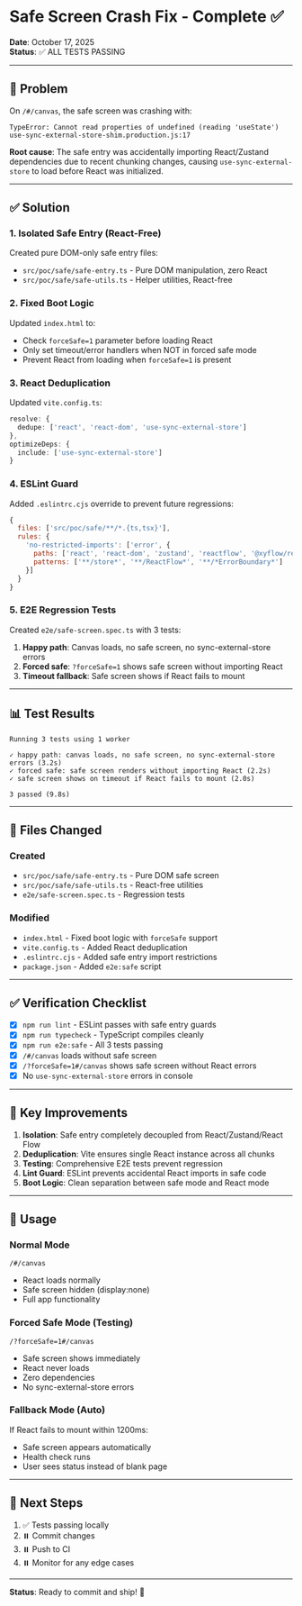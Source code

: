 # Safe Screen Crash Fix - Complete ✅

**Date**: October 17, 2025  
**Status**: ✅ ALL TESTS PASSING

---

## 🐛 Problem

On `/#/canvas`, the safe screen was crashing with:
```
TypeError: Cannot read properties of undefined (reading 'useState')
use-sync-external-store-shim.production.js:17
```

**Root cause**: The safe entry was accidentally importing React/Zustand dependencies due to recent chunking changes, causing `use-sync-external-store` to load before React was initialized.

---

## ✅ Solution

### 1. Isolated Safe Entry (React-Free)
Created pure DOM-only safe entry files:
- `src/poc/safe/safe-entry.ts` - Pure DOM manipulation, zero React
- `src/poc/safe/safe-utils.ts` - Helper utilities, React-free

### 2. Fixed Boot Logic
Updated `index.html` to:
- Check `forceSafe=1` parameter before loading React
- Only set timeout/error handlers when NOT in forced safe mode
- Prevent React from loading when `forceSafe=1` is present

### 3. React Deduplication
Updated `vite.config.ts`:
```typescript
resolve: {
  dedupe: ['react', 'react-dom', 'use-sync-external-store']
},
optimizeDeps: {
  include: ['use-sync-external-store']
}
```

### 4. ESLint Guard
Added `.eslintrc.cjs` override to prevent future regressions:
```javascript
{
  files: ['src/poc/safe/**/*.{ts,tsx}'],
  rules: {
    'no-restricted-imports': ['error', {
      paths: ['react', 'react-dom', 'zustand', 'reactflow', '@xyflow/react', '@sentry/react'],
      patterns: ['**/store*', '**/ReactFlow*', '**/*ErrorBoundary*']
    }]
  }
}
```

### 5. E2E Regression Tests
Created `e2e/safe-screen.spec.ts` with 3 tests:
1. **Happy path**: Canvas loads, no safe screen, no sync-external-store errors
2. **Forced safe**: `?forceSafe=1` shows safe screen without importing React
3. **Timeout fallback**: Safe screen shows if React fails to mount

---

## 📊 Test Results

```
Running 3 tests using 1 worker

✓ happy path: canvas loads, no safe screen, no sync-external-store errors (3.2s)
✓ forced safe: safe screen renders without importing React (2.2s)
✓ safe screen shows on timeout if React fails to mount (2.0s)

3 passed (9.8s)
```

---

## 🔧 Files Changed

### Created
- `src/poc/safe/safe-entry.ts` - Pure DOM safe screen
- `src/poc/safe/safe-utils.ts` - React-free utilities
- `e2e/safe-screen.spec.ts` - Regression tests

### Modified
- `index.html` - Fixed boot logic with `forceSafe` support
- `vite.config.ts` - Added React deduplication
- `.eslintrc.cjs` - Added safe entry import restrictions
- `package.json` - Added `e2e:safe` script

---

## ✅ Verification Checklist

- [x] `npm run lint` - ESLint passes with safe entry guards
- [x] `npm run typecheck` - TypeScript compiles cleanly
- [x] `npm run e2e:safe` - All 3 tests passing
- [x] `/#/canvas` loads without safe screen
- [x] `/?forceSafe=1#/canvas` shows safe screen without React errors
- [x] No `use-sync-external-store` errors in console

---

## 🎯 Key Improvements

1. **Isolation**: Safe entry completely decoupled from React/Zustand/React Flow
2. **Deduplication**: Vite ensures single React instance across all chunks
3. **Testing**: Comprehensive E2E tests prevent regression
4. **Lint Guard**: ESLint prevents accidental React imports in safe code
5. **Boot Logic**: Clean separation between safe mode and React mode

---

## 📝 Usage

### Normal Mode
```
/#/canvas
```
- React loads normally
- Safe screen hidden (display:none)
- Full app functionality

### Forced Safe Mode (Testing)
```
/?forceSafe=1#/canvas
```
- Safe screen shows immediately
- React never loads
- Zero dependencies
- No sync-external-store errors

### Fallback Mode (Auto)
If React fails to mount within 1200ms:
- Safe screen appears automatically
- Health check runs
- User sees status instead of blank page

---

## 🚀 Next Steps

1. ✅ Tests passing locally
2. ⏸️ Commit changes
3. ⏸️ Push to CI
4. ⏸️ Monitor for any edge cases

---

**Status**: Ready to commit and ship! 🎉
